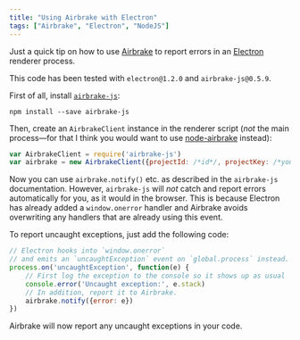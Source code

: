 ```yaml
---
title: "Using Airbrake with Electron"
tags: ["Airbrake", "Electron", "NodeJS"]
---
```

Just a quick tip on how to use [Airbrake](https://airbrake.io/) to report errors in an [Electron](http://electron.atom.io/) renderer process.

<!--more-->

This code has been tested with `electron@1.2.0` and `airbrake-js@0.5.9`.

First of all, install [`airbrake-js`](https://www.npmjs.com/package/airbrake-js):
```
npm install --save airbrake-js
```

Then, create an `AirbrakeClient` instance in the renderer script
(*not* the main process—for that I think you would want to use [node-airbrake](https://github.com/airbrake/node-airbrake) instead):

```javascript
var AirbrakeClient = require('airbrake-js')
var airbrake = new AirbrakeClient({projectId: /*id*/, projectKey: /*your-key-here*/});
```

  Now you can use `airbrake.notify()` etc. as described in the `airbrake-js` documentation.
However, `airbrake-js` will *not* catch and report errors automatically for you, as it would in the browser.
This is because Electron has already added a `window.onerror` handler and Airbrake avoids overwriting any handlers
that are already using this event.

To report uncaught exceptions, just add the following code:

```javascript
// Electron hooks into `window.onerror`
// and emits an `uncaughtException` event on `global.process` instead.
process.on('uncaughtException', function(e) {
	// First log the exception to the console so it shows up as usual
	console.error('Uncaught exception:', e.stack)
	// In addition, report it to Airbrake.
	airbrake.notify({error: e})
})
```

Airbrake will now report any uncaught exceptions in your code.

